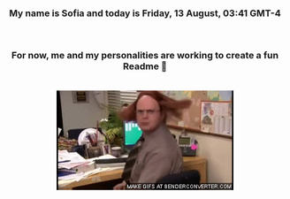 


<div align="center">
<h3 >My name is Sofia and today is Friday, 13 August, 03:41 GMT-4</h3><br>
<h3 >For now, me and my personalities are working to create a fun Readme 👋
</h3><br>
<img src='img/dwight.gif' alt='working...'/>
</div>
